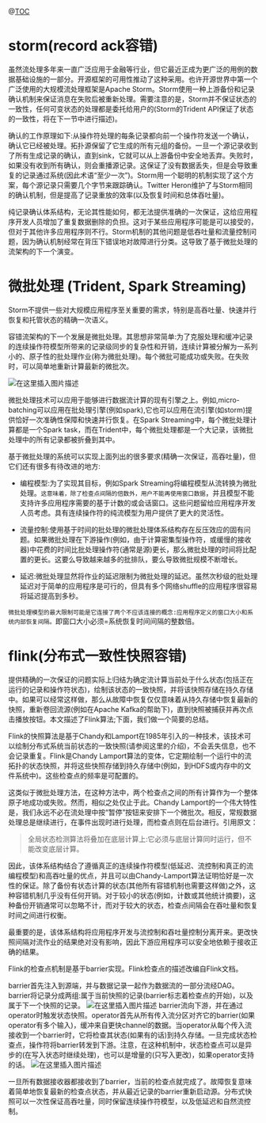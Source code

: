 @[TOC](流处理框架概览)
# storm(record ack容错)
虽然流处理多年来一直广泛应用于金融等行业，但它最近正成为更广泛的用例的数据基础设施的一部分。开源框架的可用性推动了这种采用。也许开源世界中第一个广泛使用的大规模流处理框架是Apache Storm。Storm使用一种上游备份和记录确认机制来保证消息在失败后被重新处理。需要注意的是，Storm并不保证状态的一致性，任何可变状态的处理都是委托给用户的(Storm的Trident API保证了状态的一致性，将在下一节中进行描述)。

确认的工作原理如下:从操作符处理的每条记录都向前一个操作符发送一个确认，确认它已经被处理。拓扑源保留了它生成的所有元组的备份。一旦一个源记录收到了所有生成记录的确认，直到sink，它就可以从上游备份中安全地丢弃。失败时，如果没有收到所有确认，则会重播源记录。这保证了没有数据丢失，但是会导致重复的记录通过系统(因此术语“至少一次”)。Storm用一个聪明的机制实现了这个方案，每个源记录只需要几个字节来跟踪确认。Twitter Heron维护了与Storm相同的确认机制，但是提高了记录重放的效率(以及恢复时间和总体吞吐量)。

纯记录确认体系结构，无论其性能如何，都无法提供准确的一次保证，这给应用程序开发人员增加了重复数据删除的负担。这对于某些应用程序可能是可以接受的，但对于其他许多应用程序则不行。Storm机制的其他问题是低吞吐量和流量控制问题，因为确认机制经常在背压下错误地对故障进行分类。这导致了基于微批处理的流架构的下一个演变。
# 微批处理 (Trident, Spark Streaming)
Storm不提供一些对大规模应用程序至关重要的需求，特别是高吞吐量、快速并行恢复和托管状态的精确一次语义。

容错流架构的下一个发展是微批处理。其思想非常简单:为了克服处理和缓冲记录的连续操作符模型所带来的记录级同步的复杂性和开销，连续计算被分解为一系列小的、原子性的批处理作业(称为微批处理)。每个微批可能成功或失败。在失败时，可以简单地重新计算最新的微批次。

![在这里插入图片描述](https://img-blog.csdnimg.cn/20210519212600930.png?x-oss-process=image/watermark,type_ZmFuZ3poZW5naGVpdGk,shadow_10,text_aHR0cHM6Ly9ibG9nLmNzZG4ubmV0L3UwMTE2MjQxNTc=,size_16,color_FFFFFF,t_70)


微批处理技术可以应用于能够进行数据流计算的现有引擎之上。例如,micro-batching可以应用在批处理引擎(例如spark),它也可以应用在流引擎(如storm)提供恰好一次准确性保障和快速并行恢复。在Spark Streaming中，每个微批处理计算都是一个Spark task，而在Trident中，每个微批处理都是一个大记录，该微批处理中的所有记录都被折叠到其中。

基于微批处理的系统可以实现上面列出的很多要求(精确一次保证，高吞吐量)，但它们还有很多有待改进的地方:
- 编程模型:为了实现其目标，例如Spark Streaming将编程模型从流转换为微批处理。`这意味着，除了检查点间隔的倍数外，用户不能再使用窗口数据`，并且模型不能支持许多应用程序需要的基于计数的或会话窗口。这些问题留给应用程序开发人员考虑。具有连续操作符的纯流模型为用户提供了更大的灵活性。

- 流量控制:使用基于时间的批处理的微批处理体系结构存在反压效应的固有问题。如果微批处理在下游操作(例如，由于计算密集型操作符，或缓慢的接收器)中花费的时间比批处理操作符(通常是源)更长，那么微批处理的时间将比配置的更长。这要么导致越来越多的批排队，要么导致微批规模不断增长。

- 延迟:微批处理显然将作业的延迟限制为微批处理的延迟。虽然次秒级的批处理延迟对于简单的应用程序是可行的，但具有多个网络shuffle的应用程序很容易将延迟提高到多秒。

`微批处理模型的最大限制可能是它连接了两个不应该连接的概念:应用程序定义的窗口大小和系统内部恢复间隔。`即窗口大小必须=系统恢复时间间隔的整数倍。

# flink(分布式一致性快照容错)
提供精确的一次保证的问题实际上归结为确定流计算当前处于什么状态(包括正在运行的记录和操作符状态)，绘制该状态的一致快照，并将该快照存储在持久存储中。如果可以经常这样做，那么从故障中恢复仅仅意味着从持久存储中恢复最新的快照，重新卷回流源(例如在Apache Kafka的帮助下)，直到快照被捕获并再次点击播放按钮。本文描述了Flink算法;下面，我们做一个简要的总结。

Flink的快照算法是基于Chandy和Lamport在1985年引入的一种技术，该技术可以绘制分布式系统当前状态的一致快照(请参阅这里的介绍)，不会丢失信息，也不会记录重复。Flink是Chandy Lamport算法的变体，它定期绘制一个运行中的流拓扑的状态快照，并将这些快照存储到持久存储中(例如，到HDFS或内存中的文件系统中)。这些检查点的频率是可配置的。

这类似于微批处理方法，在这种方法中，两个检查点之间的所有计算作为一个整体原子地成功或失败。然而，相似之处仅止于此。Chandy Lamport的一个伟大特性是，我们永远不必在流处理中按“暂停”按钮来安排下一个微批次。相反，常规数据处理总是继续进行，在事件出现时进行处理，而检查点则在后台进行。引用原文：
>全局状态检测算法将叠加在底层计算上:它必须与底层计算同时运行，但不能改变底层计算。

因此，该体系结构结合了遵循真正的连续操作符模型(低延迟、流控制和真正的流编程模型)和高吞吐量的优点，并且可以由Chandy-Lamport算法证明恰好是一次性的保证。除了备份有状态计算的状态(其他所有容错机制也需要这样做)之外，这种容错机制几乎没有任何开销。对于较小的状态(例如，计数或其他统计摘要)，这种备份开销通常可以忽略不计，而对于较大的状态，检查点间隔会在吞吐量和恢复时间之间进行权衡。

最重要的是，该体系结构将应用程序开发与流控制和吞吐量控制分离开来。更改快照间隔对流作业的结果绝对没有影响，因此下游应用程序可以安全地依赖于接收正确的结果。

Flink的检查点机制是基于barrier实现。Flink检查点的描述改编自Flink文档。


barrier首先注入到源端，并与数据记录一起作为数据流的一部分流经DAG。barrier将记录分成两组:属于当前快照的记录(barrier标志着检查点的开始)，以及属于下一个快照的记录。
![在这里插入图片描述](https://img-blog.csdnimg.cn/20210519214157783.png?x-oss-process=image/watermark,type_ZmFuZ3poZW5naGVpdGk,shadow_10,text_aHR0cHM6Ly9ibG9nLmNzZG4ubmV0L3UwMTE2MjQxNTc=,size_16,color_FFFFFF,t_70)
barrier流向下游，并在通过operator时触发状态快照。operator首先从所有传入流分区对齐它的barrier(如果operator有多个输入)，缓冲来自更快channel的数据。当operator从每个传入流接收到一个barrier时，它将检查其状态(如果有的话)到持久存储。一旦完成状态检查点，操作符将barrier转发到下游。注意，在这种机制中，状态检查点可以是异步的(在写入状态时继续处理)，也可以是增量的(只写入更改)，如果operator支持的话。
![在这里插入图片描述](https://img-blog.csdnimg.cn/20210519214433527.png?x-oss-process=image/watermark,type_ZmFuZ3poZW5naGVpdGk,shadow_10,text_aHR0cHM6Ly9ibG9nLmNzZG4ubmV0L3UwMTE2MjQxNTc=,size_16,color_FFFFFF,t_70)

一旦所有数据接收器都接收到了barrier，当前的检查点就完成了。故障恢复意味着简单地恢复最新的检查点状态，并从最近记录的barrier重新启动源。分布式快照可以一次性保证高吞吐量，同时保留连续操作符模型，以及低延迟和自然流控制。


